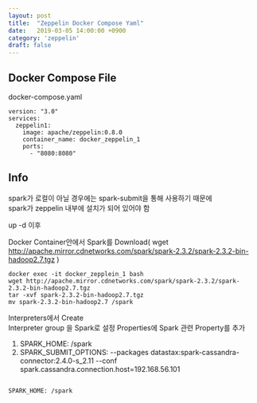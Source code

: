 ```yaml
---
layout: post
title:  "Zeppelin Docker Compose Yaml"
date:   2019-03-05 14:00:00 +0900
category: 'zeppelin'
draft: false
---
```


## Docker Compose File

docker-compose.yaml

```
version: "3.0"
services:
  zeppelin1:
    image: apache/zeppelin:0.8.0
    container_name: docker_zeppelin_1
    ports:
      - "8080:8080"
```

## Info

spark가 로컬이 아닐 경우에는 spark-submit을 통해 사용하기 때문에  
spark가 zeppelin 내부에 설치가 되어 있어야 함  

up -d 이후  

Docker Container안에서 Spark를 Download( wget http://apache.mirror.cdnetworks.com/spark/spark-2.3.2/spark-2.3.2-bin-hadoop2.7.tgz )  

```
docker exec -it docker_zepplein_1 bash
wget http://apache.mirror.cdnetworks.com/spark/spark-2.3.2/spark-2.3.2-bin-hadoop2.7.tgz
tar -xvf spark-2.3.2-bin-hadoop2.7.tgz
mv spark-2.3.2-bin-hadoop2.7 /spark
```

Interpreters에서 Create  
Interpreter group 을 Spark로 설정
Properties에 Spark 관련 Property를 추가  
1. SPARK_HOME: /spark  
2. SPARK_SUBMIT_OPTIONS: --packages datastax:spark-cassandra-connector:2.4.0-s_2.11 --conf spark.cassandra.connection.host=192.168.56.101  

```

SPARK_HOME: /spark
```